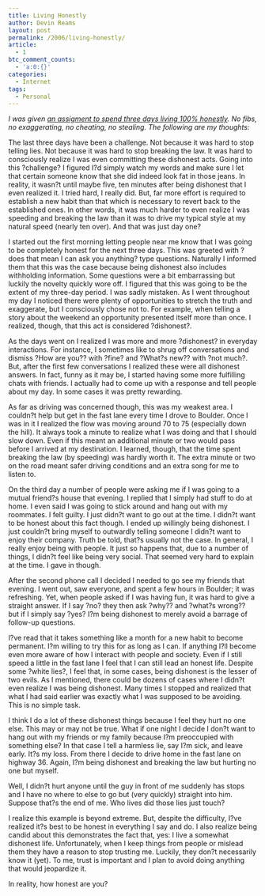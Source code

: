 ```yaml
---
title: Living Honestly
author: Devin Reams
layout: post
permalink: /2006/living-honestly/
article:
  - 1
btc_comment_counts:
  - 'a:0:{}'
categories:
  - Internet
tags:
  - Personal
---
```

*I was given [an assigment to spend three days living 100% honestly][1]. No fibs, no exaggerating, no cheating, no stealing. The following are my thoughts:*

The last three days have been a challenge. Not because it was hard to stop telling lies. Not because it was hard to stop breaking the law. It was hard to consciously realize I was even committing these dishonest acts. Going into this ?challenge? I figured I?d simply watch my words and make sure I let that certain someone know that she did indeed look fat in those jeans. In reality, it wasn?t until maybe five, ten minutes after being dishonest that I even realized it. I tried hard, I really did. But, far more effort is required to establish a new habit than that which is necessary to revert back to the established ones. In other words, it was much harder to even realize I was speeding and breaking the law than it was to drive my typical style at my natural speed (nearly ten over). And that was just day one?

I started out the first morning letting people near me know that I was going to be completely honest for the next three days. This was greeted with ?does that mean I can ask you anything? type questions. Naturally I informed them that this was the case because being dishonest also includes withholding information. Some questions were a bit embarrassing but luckily the novelty quickly wore off. I figured that this was going to be the extent of my three-day period. I was sadly mistaken. As I went throughout my day I noticed there were plenty of opportunities to stretch the truth and exaggerate, but I consciously chose not to. For example, when telling a story about the weekend an opportunity presented itself more than once. I realized, though, that this act is considered ?dishonest?.

As the days went on I realized I was more and more ?dishonest? in everyday interactions. For instance, I sometimes like to shrug off conversations and dismiss ?How are you?? with ?fine? and ?What?s new?? with ?not much?. But, after the first few conversations I realized these were all dishonest answers. In fact, funny as it may be, I started having some more fulfilling chats with friends. I actually had to come up with a response and tell people about my day. In some cases it was pretty rewarding.

As far as driving was concerned though, this was my weakest area. I couldn?t help but get in the fast lane every time I drove to Boulder. Once I was in it I realized the flow was moving around 70 to 75 (especially down the hill). It always took a minute to realize what I was doing and that I should slow down. Even if this meant an additional minute or two would pass before I arrived at my destination. I learned, though, that the time spent breaking the law (by speeding) was hardly worth it. The extra minute or two on the road meant safer driving conditions and an extra song for me to listen to.

On the third day a number of people were asking me if I was going to a mutual friend?s house that evening. I replied that I simply had stuff to do at home. I even said I was going to stick around and hang out with my roommates. I felt guilty. I just didn?t want to go out at the time. I didn?t want to be honest about this fact though. I ended up willingly being dishonest. I just couldn?t bring myself to outwardly telling someone I didn?t want to enjoy their company. Truth be told, that?s usually not the case. In general, I really enjoy being with people. It just so happens that, due to a number of things, I didn?t feel like being very social. That seemed very hard to explain at the time. I gave in though.

After the second phone call I decided I needed to go see my friends that evening. I went out, saw everyone, and spent a few hours in Boulder; it was refreshing. Yet, when people asked if I was having fun, it was hard to give a straight answer. If I say ?no? they then ask ?why?? and ?what?s wrong?? but if I simply say ?yes? I?m being dishonest to merely avoid a barrage of follow-up questions.

I?ve read that it takes something like a month for a new habit to become permanent. I?m willing to try this for as long as I can. If anything I?ll become even more aware of how I interact with people and society. Even if I still speed a little in the fast lane I feel that I can still lead an honest life. Despite some ?white lies?, I feel that, in some cases, being dishonest is the lesser of two evils. As I mentioned, there could be dozens of cases where I didn?t even realize I was being dishonest. Many times I stopped and realized that what I had said earlier was exactly what I was supposed to be avoiding. This is no simple task.

I think I do a lot of these dishonest things because I feel they hurt no one else. This may or may not be true. What if one night I decide I don?t want to hang out with my friends or my family because I?m preoccupied with something else? In that case I tell a harmless lie, say I?m sick, and leave early. It?s my loss. From there I decide to drive home in the fast lane on highway 36. Again, I?m being dishonest and breaking the law but hurting no one but myself.

Well, I didn?t hurt anyone until the guy in front of me suddenly has stops and I have no where to else to go but (very quickly) straight into him. Suppose that?s the end of me. Who lives did those lies just touch?

I realize this example is beyond extreme. But, despite the difficulty, I?ve realized it?s best to be honest in everything I say and do. I also realize being candid about this demonstrates the fact that, yes: I live a somewhat dishonest life. Unfortunately, when I keep things from people or mislead them they have a reason to stop trusting me. Luckily, they don?t necessarily know it (yet). To me, trust is important and I plan to avoid doing anything that would jeopardize it.

In reality, how honest are you?  

 [1]: https://devin.rea.ms/2006/honesty-challenge/